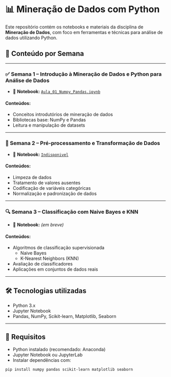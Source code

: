 # 📊 Mineração de Dados com Python

Este repositório contém os notebooks e materiais da disciplina de **Mineração de Dados**, com foco em ferramentas e técnicas para análise de dados utilizando Python.

## 📅 Conteúdo por Semana

---

### ✅ Semana 1 – Introdução à Mineração de Dados e Python para Análise de Dados

- 📂 **Notebook:** [`Aula_01_Numpy_Pandas.ipynb`](URL)

#### Conteúdos:
- Conceitos introdutórios de mineração de dados
- Bibliotecas base: NumPy e Pandas
- Leitura e manipulação de datasets

---

### 🔧 Semana 2 – Pré-processamento e Transformação de Dados

- 📂 **Notebook:** [`Indisponivel`](URL)

#### Conteúdos:
- Limpeza de dados
- Tratamento de valores ausentes
- Codificação de variáveis categóricas
- Normalização e padronização de dados

---

### 🔍 Semana 3 – Classificação com Naive Bayes e KNN

- 📂 **Notebook:** *(em breve)*

#### Conteúdos:
- Algoritmos de classificação supervisionada
  - Naive Bayes
  - K-Nearest Neighbors (KNN)
- Avaliação de classificadores
- Aplicações em conjuntos de dados reais

---

## 🛠 Tecnologias utilizadas

- Python 3.x
- Jupyter Notebook
- Pandas, NumPy, Scikit-learn, Matplotlib, Seaborn

---

## 📌 Requisitos

- Python instalado (recomendado: Anaconda)
- Jupyter Notebook ou JupyterLab
- Instalar dependências com:

```bash
pip install numpy pandas scikit-learn matplotlib seaborn
